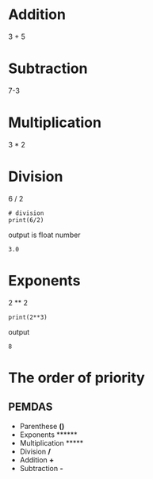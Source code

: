 # Addition
3 + 5

# Subtraction
7-3

# Multiplication
3 * 2

# Division
6 / 2

    # division
    print(6/2)

output is float number

    3.0

# Exponents
2 ** 2

    print(2**3)
    
output

    8
    
# The order of priority
## PEMDAS
- Parenthese **()**
- Exponents ******
- Multiplication *****
- Division **/**
- Addition **+**
- Subtraction **-**


